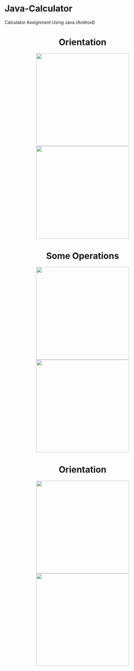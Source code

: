 # Java-Calculator
Calculator Assignment Using Java (Android)

<h1 align="center">Orientation</h1>
<p float="left" align="center">
<img src="https://user-images.githubusercontent.com/100727442/196237617-54d8a345-5240-4c05-bf2b-68b25698a27f.jpg" width="300">
<img src="https://user-images.githubusercontent.com/100727442/196237982-09bef446-a59f-492b-b9f7-e3c678e9d9b5.jpg" width="300">
</p>

<h1 align="center">Some Operations</h1>
<p float="left" align="center">
<img src="" width="300">
<img src="" width="300">
</p>



<h1 align="center">Orientation</h1>
<p float="left" align="center">
<img src="" width="300">
<img src="" width="300">
</p>


